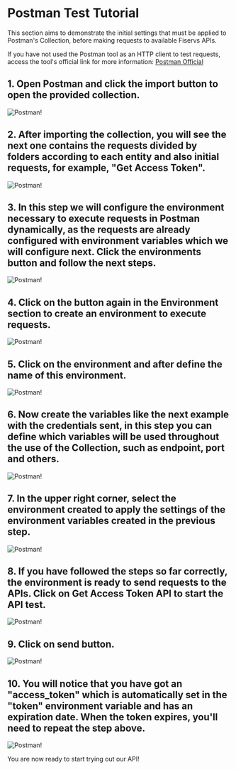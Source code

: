 # Postman Test Tutorial

This section aims to demonstrate the initial settings that must be applied to Postman's Collection, before making requests to available Fiservs APIs.

If you have not used the Postman tool as an HTTP client to test requests, access the tool's official link for more information: [Postman Official](https://www.postman.com/)

## 1. Open Postman and click the import button to open the provided collection.

![Postman!](assets/images/postman/postman-tutorial_1.png "Postman")

## 2. After importing the collection, you will see the next one contains the requests divided by folders according to each entity and also initial requests, for example, "Get Access Token".

![Postman!](assets/images/postman/postman-tutorial_2.png "Postman")

## 3. In this step we will configure the environment necessary to execute requests in Postman dynamically, as the requests are already configured with environment variables which we will configure next. Click the environments button and follow the next steps.

![Postman!](assets/images/postman/postman-tutorial_3.png "Postman")

## 4. Click on the button again in the Environment section to create an environment to execute requests.

![Postman!](assets/images/postman/postman-tutorial_4.png "Postman")

## 5. Click on the environment and after define the name of this environment.

![Postman!](assets/images/postman/postman-tutorial_5.png "Postman")

## 6. Now create the variables like the next example with the credentials sent, in this step you can define which variables will be used throughout the use of the Collection, such as endpoint, port and others.

![Postman!](assets/images/postman/postman-tutorial_6.png "Postman")

## 7. In the upper right corner, select the environment created to apply the settings of the environment variables created in the previous step.

![Postman!](assets/images/postman/postman-tutorial_7.png "Postman")

## 8. If you have followed the steps so far correctly, the environment is ready to send requests to the APIs. Click on Get Access Token API to start the API test.

![Postman!](assets/images/postman/postman-tutorial_8.png "Postman")

## 9. Click on send button.

![Postman!](assets/images/postman/postman-tutorial_9.png "Postman")

## 10. You will notice that you have got an "access_token" which is automatically set in the "token" environment variable and has an expiration date. When the token expires, you'll need to repeat the step above.

![Postman!](assets/images/postman/postman-tutorial_10.png "Postman")

You are now ready to start trying out our API!
